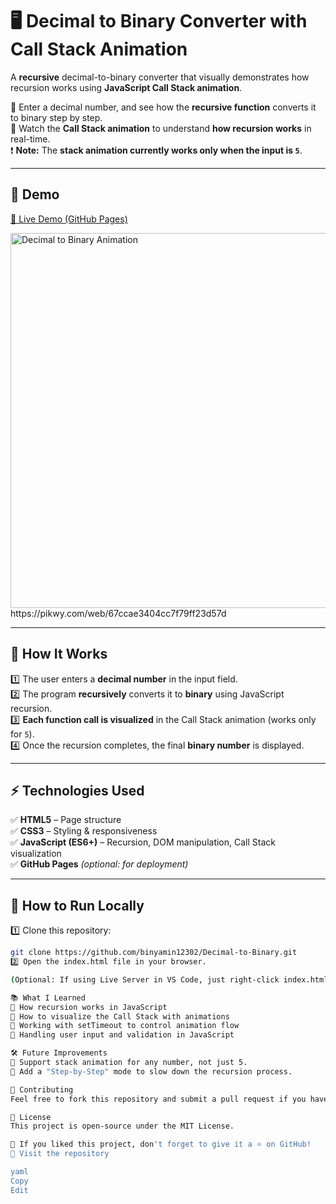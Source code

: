 # 🖥️ Decimal to Binary Converter with Call Stack Animation

A **recursive** decimal-to-binary converter that visually demonstrates how recursion works using **JavaScript Call Stack animation**.

🔹 Enter a decimal number, and see how the **recursive function** converts it to binary step by step.  
🔹 Watch the **Call Stack animation** to understand **how recursion works** in real-time.  
❗ **Note:** The **stack animation currently works only when the input is `5`**.

---

## 📸 **Demo**
[🔗 Live Demo (GitHub Pages)](https://dapper-brioche-d4a319.netlify.app/) 

<img src="screenshot.gif" alt="Decimal to Binary Animation" width="600">  
https://pikwy.com/web/67ccae3404cc7f79ff23d57d

---

## 🎯 **How It Works**
1️⃣ The user enters a **decimal number** in the input field.  
2️⃣ The program **recursively** converts it to **binary** using JavaScript recursion.  
3️⃣ **Each function call is visualized** in the Call Stack animation (works only for `5`).  
4️⃣ Once the recursion completes, the final **binary number** is displayed.  

---

## ⚡ **Technologies Used**
✅ **HTML5** – Page structure  
✅ **CSS3** – Styling & responsiveness  
✅ **JavaScript (ES6+)** – Recursion, DOM manipulation, Call Stack visualization  
✅ **GitHub Pages** *(optional: for deployment)*  

---

## 🚀 **How to Run Locally**
1️⃣ Clone this repository:
```sh
git clone https://github.com/binyamin12302/Decimal-to-Binary.git
2️⃣ Open the index.html file in your browser.

(Optional: If using Live Server in VS Code, just right-click index.html and select "Open with Live Server")

📚 What I Learned
🔹 How recursion works in JavaScript
🔹 How to visualize the Call Stack with animations
🔹 Working with setTimeout to control animation flow
🔹 Handling user input and validation in JavaScript

🛠️ Future Improvements
📌 Support stack animation for any number, not just 5.
📌 Add a "Step-by-Step" mode to slow down the recursion process.

🤝 Contributing
Feel free to fork this repository and submit a pull request if you have improvements! 🚀

📜 License
This project is open-source under the MIT License.

🎯 If you liked this project, don't forget to give it a ⭐ on GitHub!
🔗 Visit the repository

yaml
Copy
Edit
